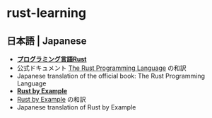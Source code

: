 # rust-learning

## 日本語 | Japanese

* [**プログラミング言語Rust**](http://rust-lang-ja.github.io/the-rust-programming-language-ja/1.6/book/)
* 公式ドキュメント [The Rust Programming Language](https://doc.rust-lang.org/book/) の和訳
* Japanese translation of the official book: The Rust Programming Language
* [**Rust by Example**](http://rust-lang-ja.org/rust-by-example/)
* [Rust by Example](https://rustbyexample.com/) の和訳
* Japanese translation of Rust by Example

